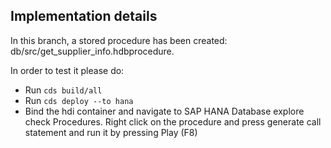 ## Implementation details

In this branch, a stored procedure has been created: db/src/get_supplier_info.hdbprocedure.

In order to test it please do:
- Run `cds build/all`
- Run `cds deploy --to hana`
- Bind the hdi container and navigate to SAP HANA Database explore check Procedures. Right click on the procedure and press generate call statement and run it by pressing Play (F8)

